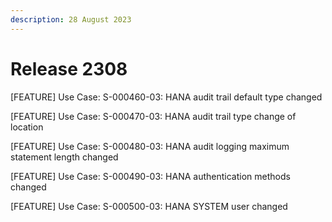 ```yaml
---
description: 28 August 2023
---
```


# Release 2308

\[FEATURE] Use Case: S-000460-03: HANA audit trail default type changed

\[FEATURE] Use Case: S-000470-03: HANA audit trail type change of location

\[FEATURE] Use Case: S-000480-03: HANA audit logging maximum statement length changed

\[FEATURE] Use Case: S-000490-03: HANA authentication methods changed

\[FEATURE] Use Case: S-000500-03: HANA SYSTEM user changed
